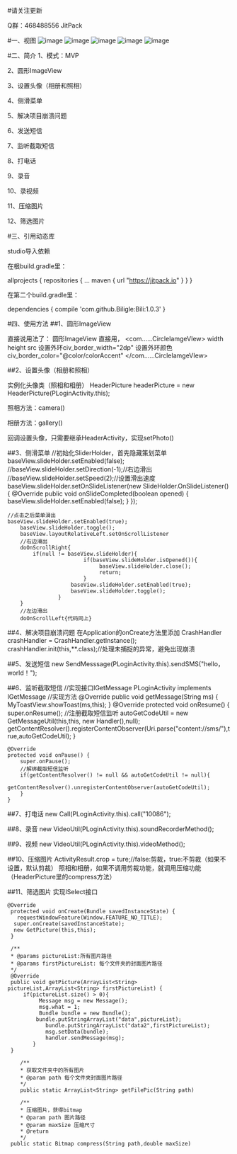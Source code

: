 #请关注更新

Q群：468488556 JitPack

#一、视图
![image](https://github.com/Biligle/Bili/blob/master/picture/a.png)
![image](https://github.com/Biligle/Bili/blob/master/picture/b.png)
![image](https://github.com/Biligle/Bili/blob/master/picture/c.png)
![image](https://github.com/Biligle/Bili/blob/master/picture/d.png)
![image](https://github.com/Biligle/Bili/blob/master/picture/e.png)

#二、简介
1、模式：MVP

2、圆形ImageView

3、设置头像（相册和照相）

4、侧滑菜单

5、解决项目崩溃问题

6、发送短信

7、监听截取短信

8、打电话

9、录音

10、录视频

11、压缩图片

12、筛选图片

#三、引用动态库

studio导入依赖

在根build.gradle里：

allprojects { repositories { ... maven { url "https://jitpack.io" } } }

在第二个build.gradle里：

dependencies {
        compile 'com.github.Biligle:Bili:1.0.3'
}

#四、使用方法
##1、圆形ImageView

直接说用法了：
圆形ImageView
直接用，
<com......CircleIamgeVIew>
width
height
src
设置外环civ_border_width="2dp"
设置外环颜色civ_border_color="@color/colorAccent"
</com......CircleIamgeVIew>

##2、设置头像（相册和照相）

实例化头像类（照相和相册）
	HeaderPicture headerPicture = new HeaderPicture(PLoginActivity.this);
	
照相方法：camera()
	
相册方法：gallery()

回调设置头像，只需要继承HeaderActivity，实现setPhoto()




##3、侧滑菜单
	//初始化SliderHolder，首先隐藏策划菜单
	baseView.slideHolder.setEnabled(false);
	//baseView.slideHolder.setDirection(-1);//右边滑出
	//baseView.slideHolder.setSpeed(2);//设置滑出速度
        baseView.slideHolder.setOnSlideListener(new SlideHolder.OnSlideListener() {
            @Override
            public void onSlideCompleted(boolean opened) {
                baseView.slideHolder.setEnabled(false);
            }
        });

	//点击之后菜单滑出
	baseView.slideHolder.setEnabled(true);
        baseView.slideHolder.toggle();
        baseView.layoutRelativeLeft.setOnScrollListener
		//右边滑出
		doOnScrollRight{
			if(null != baseView.slideHolder){
                            if(baseView.slideHolder.isOpened()){
                                 baseView.slideHolder.close();
                                 return;
                            }
                        baseView.slideHolder.setEnabled(true);
                        baseView.slideHolder.toggle();
                    }
		}
		//左边滑出
		doOnScrollLeft{代码同上}
##4、解决项目崩溃问题
	在Application的onCreate方法里添加
	CrashHandler crashHandler = CrashHandler.getInstance();
        crashHandler.init(this,**.class);//处理未捕捉的异常，避免出现崩溃

##5、发送短信
   	new SendMesssage(PLoginActivity.this).sendSMS("hello，world！");

##6、监听截取短信
   	//实现接口IGetMessage
   		PLoginActivity implements IGetMessage
	 //实现方法
	 	@Override
	 	public void getMessage(String ms) {
		 MyToastView.showToast(ms,this);
	 	}
   		@Override
		protected void onResume() {
		super.onResume();
        	//注册截取短信监听
        	autoGetCodeUtil = new GetMessageUtil(this,this,
        	 new Handler(),null);
        	getContentResolver().registerContentObserver(Uri.parse("content://sms/"),true,autoGetCodeUtil);
	 }

    @Override
    protected void onPause() {
        super.onPause();
        //解绑截取短信监听
        if(getContentResolver() != null && autoGetCodeUtil != null){
            getContentResolver().unregisterContentObserver(autoGetCodeUtil);
        }
    }

##7、打电话
    	new Call(PLoginActivity.this).call("10086");
    
##8、录音
   	new VideoUtil(PLoginActivity.this).soundRecorderMethod();
   
##9、视频
   	new VideoUtil(PLoginActivity.this).videoMethod();
   
##10、压缩图片
   	ActivityResult.crop = ture;//false:剪裁，true:不剪裁（如果不设置，默认剪裁）
   	照相和相册，如果不调用剪裁功能，就调用压缩功能（HeaderPicture里的compress方法）
   
##11、筛选图片
   	实现ISelect接口
   
   	@Override
	 protected void onCreate(Bundle savedInstanceState) {
	   requestWindowFeature(Window.FEATURE_NO_TITLE);
	  super.onCreate(savedInstanceState);
	  new GetPicture(this,this);
	 }
    
	 /**
	 * @params pictureList:所有图片路径
	 * @params firstPictureList: 每个文件夹的封面图片路径
	 */
	 @Override
	 public void getPicture(ArrayList<String> pictureList,ArrayList<String> firstPictureList) {
		 if(pictureList.size() > 0){
        	  Message msg = new Message();
        	  msg.what = 1;
        	  Bundle bundle = new Bundle();
        	 bundle.putStringArrayList("data",pictureList);
            	bundle.putStringArrayList("data2",firstPictureList);
            	msg.setData(bundle);
            	handler.sendMessage(msg);
        	}
	 }
    
    	/**
     	* 获取文件夹中的所有图片
     	* @param path 每个文件夹封面图片路径
     	*/
    	public static ArrayList<String> getFilePic(String path)
    
    	/**
     	* 压缩图片，获得bitmap
     	* @param path 图片路径
     	* @param maxSize 压缩尺寸
     	* @return
     	*/
	 public static Bitmap compress(String path,double maxSize)
